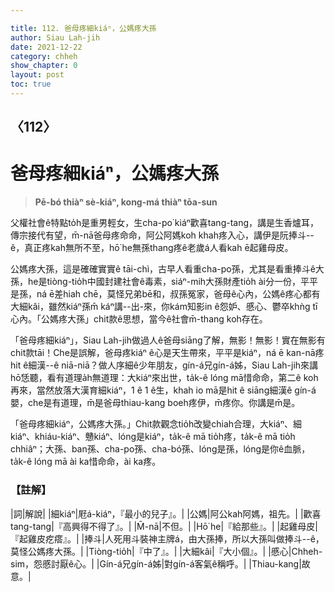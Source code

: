 ```yaml
---

title: 112. 爸母疼細kiáⁿ，公媽疼大孫
author: Siau Lah-jih
date: 2021-12-22
category: chheh
show_chapter: 0
layout: post
toc: true
---
```

  
## 〈112〉
# 爸母疼細kiáⁿ，公媽疼大孫
>**Pē-bó thiàⁿ sè-kiáⁿ, kong-má thiàⁿ tōa-sun**
 
父權社會ê特點to̍h是重男輕女，生cha-po͘ kiáⁿ歡喜tang-tang，講是生香爐耳，傳宗接代有望，m̄-nā爸母疼命命，阿公阿媽koh khah疼入心，講伊是阮捧斗--ê，真正疼kah無所不至，hō͘ he無孫thang疼ê老歲á人看kah ē起雞母皮。

公媽疼大孫，這是確確實實ê tāi-chì，古早人看重cha-po͘孫，尤其是看重捧斗ê大孫，he是tiòng-tio̍h中國封建社會ê毒素，siáⁿ-mih大孫財產tio̍h ài分一份，平平是孫，ná ē差hiah chē，莫怪兄弟bē和，叔孫冤家，爸母ê心內，公媽ê疼心都有大細kâi，雖然kiáⁿ孫m̄ káⁿ講--出-來，你kám知影in ê怨妒、慼心、鬱卒khǹg tī心內。「公媽疼大孫」chit款ê思想，當今ê社會m̄-thang koh存在。

「爸母疼細kiáⁿ」，Siau Lah-jih做過人ê爸母siāng了解，無影！無影！實在無影有chit款tāi！Che是誤解，爸母疼kiáⁿ ê心是天生帶來，平平是kiáⁿ，ná ē kan-nā疼hit  ê細漢--ê niā-niā？做人序細ê少年朋友，gín-á兄gín-á姊，Siau Lah-jih來講hō͘恁聽，看有道理a̍h無道理：大kiáⁿ來出世，ta̍k-ê lóng mā惜命命，第二ê koh再來，當然放落大漢育細kiáⁿ，1 ê 1 ê生，khah io mā是hit ê siāng細漢ê gín-á嬰，che是有道理，m̄是爸母thiau-kang boeh疼伊，m̄疼你。你講是m̄是。

「爸母疼細kiáⁿ，公媽疼大孫。」Chit款觀念tio̍h改變chiah合理，大kiáⁿ、細kiáⁿ、khiáu-kiáⁿ、戇kiáⁿ、lóng是kiáⁿ，ta̍k-ê mā tio̍h疼，ta̍k-ê mā tio̍h chhiâⁿ；大孫、ban孫、cha-po͘孫、cha-bó͘孫、lóng是孫，lóng是你ê血脈，ta̍k-ê lóng mā ài ka惜命命，ài ka疼。

### 【註解】

|詞|解說|
|細kiáⁿ|屘á-kiáⁿ，『最小的兒子』。|
|公媽|阿公kah阿媽，祖先。|
|歡喜tang-tang|『高興得不得了』。|
|M̄-nā|不但。|
|Hō͘ he|『給那些』。|
|起雞母皮|『起雞皮疙瘩』。|
|捧斗|人死用斗裝神主牌á，由大孫捧，所以大孫叫做捧斗--ê，莫怪公媽疼大孫。|
|Tiòng-tio̍h|『中了』。|
|大細kâi|『大小個』。|
|慼心|Chheh-sim，怨慼討厭ê心。|
|Gín-á兄gín-á姊|對gín-á客氣ê稱呼。|
|Thiau-kang|故意。|